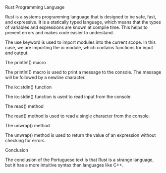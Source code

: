 Rust Programming Language

Rust is a systems programming language that is designed to be safe, fast, and expressive. It is a statically typed language, which means that the types of variables and expressions are known at compile time. This helps to prevent errors and makes code easier to understand.

The use keyword is used to import modules into the current scope. In this case, we are importing the io module, which contains functions for input and output.

The println!() macro

The println!() macro is used to print a message to the console. The message will be followed by a newline character.

The io::stdin() function

The io::stdin() function is used to read input from the console.

The read() method

The read() method is used to read a single character from the console.

The unwrap() method

The unwrap() method is used to return the value of an expression without checking for errors.

Conclusion

The conclusion of the Portuguese text is that Rust is a strange language, but it has a more intuitive syntax than languages like C++.
